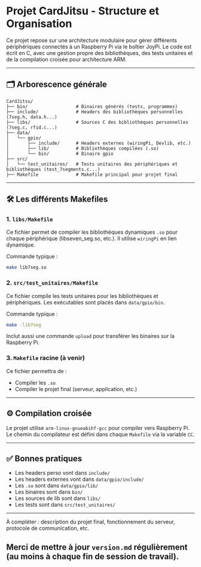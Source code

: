 # Projet CardJitsu - Structure et Organisation

Ce projet repose sur une architecture modulaire pour gérer différents périphériques connectés à un Raspberry Pi via le boîtier JoyPi. Le code est écrit en C, avec une gestion propre des bibliothèques, des tests unitaires et de la compilation croisée pour architecture ARM.

---

## 🗂 Arborescence générale

```
CardJitsu/
├── bin/                  # Binaires générés (tests, programmes)
├── include/              # Headers des bibliothèques personnelles (7seg.h, data.h...)
├── libs/                 # Sources C des bibliothèques personnelles (7seg.c, rfid.c...)
├── data/
│   └── gpio/
│       ├── include/      # Headers externes (wiringPi, Devlib, etc.)
│       ├── lib/          # Bibliothèques compilées (.so)
│       └── bin/          # Binaire gpio
├── src/
│   └── test_unitaires/   # Tests unitaires des périphériques et bibliothèques (test_7segments.c...)
├── Makefile              # Makefile principal pour projet final
```

---

## 🛠 Les différents Makefiles

### 1. `libs/Makefile`

Ce fichier permet de compiler les bibliothèques dynamiques `.so` pour chaque périphérique (libseven\_seg.so, etc.). Il utilise `wiringPi` en lien dynamique.

Commande typique :

```sh
make lib7seg.so
```

### 2. `src/test_unitaires/Makefile`

Ce fichier compile les tests unitaires pour les bibliothèques et périphériques. Les exécutables sont placés dans `data/gpio/bin`.

Commande typique :

```sh
make -lib7seg
```

Inclut aussi une commande `upload` pour transférer les binaires sur la Raspberry Pi.

### 3. `Makefile` racine (à venir)

Ce fichier permettra de :

* Compiler les `.so`
* Compiler le projet final (serveur, application, etc.)

---

## ⚙ Compilation croisée

Le projet utilise `arm-linux-gnueabihf-gcc` pour compiler vers Raspberry Pi. Le chemin du compilateur est défini dans chaque `Makefile` via la variable `CC`.

---

## ✅ Bonnes pratiques

* Les headers perso vont dans `include/`
* Les headers externes vont dans `data/gpio/include/`
* Les `.so` sont dans `data/gpio/lib/`
* Les binaires sont dans `bin/`
* Les sources de lib sont dans `libs/`
* Les tests sont dans `src/test_unitaires/`

---

À compléter : description du projet final, fonctionnement du serveur, protocole de communication, etc.
## Merci de mettre à jour `version.md` régulièrement (au moins à chaque fin de session de travail).
